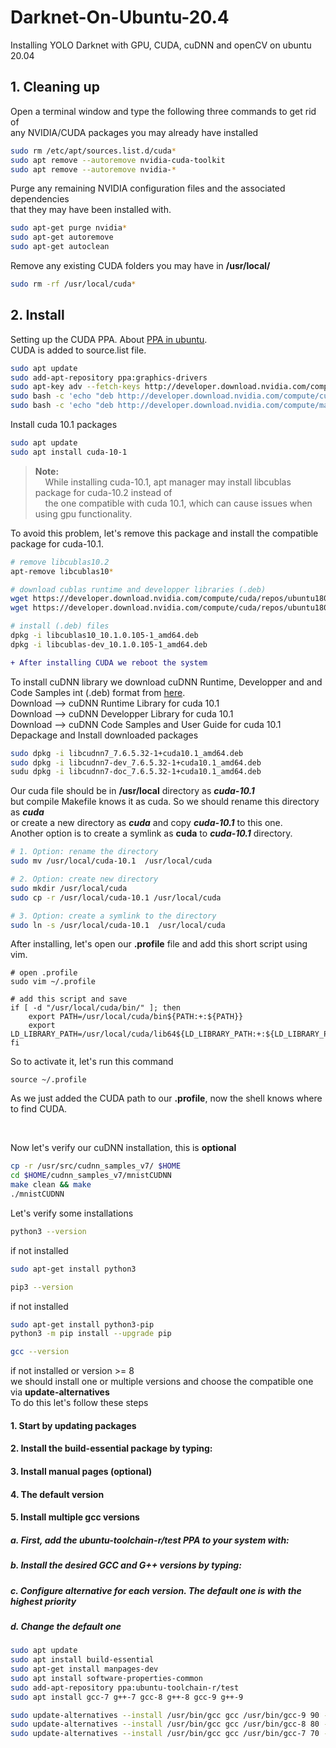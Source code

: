 # Darknet-On-Ubuntu-20.4
Installing  YOLO Darknet  with GPU, CUDA, cuDNN and openCV  on  ubuntu 20.04

## 1. Cleaning up
Open a terminal window and type the following three commands to get rid of  
any NVIDIA/CUDA packages you may already have installed  
```bash
sudo rm /etc/apt/sources.list.d/cuda*
sudo apt remove --autoremove nvidia-cuda-toolkit
sudo apt remove --autoremove nvidia-*
```
Purge any remaining NVIDIA configuration files and the associated dependencies  
that they may have been installed with.
```bash
sudo apt-get purge nvidia*
sudo apt-get autoremove
sudo apt-get autoclean
```
 Remove any existing CUDA folders you may have in **/usr/local/**
 ```bash
 sudo rm -rf /usr/local/cuda*
 ```
 ## 2. Install
 Setting up the CUDA PPA.  About [PPA in ubuntu](https://itsfoss.com/ppa-guide/).  
 CUDA is added to source.list file.  
```bash
sudo apt update
sudo add-apt-repository ppa:graphics-drivers
sudo apt-key adv --fetch-keys http://developer.download.nvidia.com/compute/cuda/repos/ubuntu1804/x86_64/7fa2af80.pub
sudo bash -c 'echo "deb http://developer.download.nvidia.com/compute/cuda/repos/ubuntu1804/x86_64 /" > /etc/apt/sources.list.d/cuda.list'
sudo bash -c 'echo "deb http://developer.download.nvidia.com/compute/machine-learning/repos/ubuntu1804/x86_64 /" > /etc/apt/sources.list.d/cuda_learn.list'
```
Install cuda 10.1 packages
```bash
sudo apt update
sudo apt install cuda-10-1
```
>**Note:**  
>&nbsp;&nbsp;&nbsp;  While installing cuda-10.1, apt manager may install libcublas package for cuda-10.2 instead of  
>&nbsp;&nbsp;&nbsp;  the one compatible with cuda 10.1, which can cause issues when using gpu functionality.  

To avoid this problem, let's remove this package and install the compatible package for cuda-10.1.  
```bash
# remove libcublas10.2
apt-remove libcublas10* 

# download cublas runtime and developper libraries (.deb)
wget https://developer.download.nvidia.com/compute/cuda/repos/ubuntu1804/x86_64/libcublas10_10.1.0.105-1_amd64.deb      
wget https://developer.download.nvidia.com/compute/cuda/repos/ubuntu1804/x86_64/libcublas-dev_10.1.0.105-1_amd64.deb

# install (.deb) files
dpkg -i libcublas10_10.1.0.105-1_amd64.deb
dpkg -i libcublas-dev_10.1.0.105-1_amd64.deb
```

```diff
+ After installing CUDA we reboot the system
```

To install cuDNN library we download cuDNN Runtime, Developper and and Code Samples int (.deb)  format from [here](http://developer.download.nvidia.com/compute/machine-learning/repos/ubuntu1804/x86_64/).  
Download -->  cuDNN Runtime Library  for cuda 10.1  
Download -->  cuDNN Developper Library  for cuda 10.1   
Download -->  cuDNN Code Samples and User Guide  for cuda 10.1  
Depackage and Install downloaded packages
```bash
sudo dpkg -i libcudnn7_7.6.5.32-1+cuda10.1_amd64.deb
sudo dpkg -i libcudnn7-dev_7.6.5.32-1+cuda10.1_amd64.deb
sudu dpkg -i libcudnn7-doc_7.6.5.32-1+cuda10.1_amd64.deb
```
Our cuda file should be in **/usr/local** directory as ***cuda-10.1***  
but compile Makefile knows it as cuda. So we should rename this directory as ***cuda***  
or create a new directory as ***cuda*** and copy ***cuda-10.1*** to this one.  
Another option is to create a symlink as **cuda** to ***cuda-10.1*** directory.  
```bash
# 1. Option: rename the directory
sudo mv /usr/local/cuda-10.1  /usr/local/cuda

# 2. Option: create new directory
sudo mkdir /usr/local/cuda
sudo cp -r /usr/local/cuda-10.1 /usr/local/cuda

# 3. Option: create a symlink to the directory
sudo ln -s /usr/local/cuda-10.1  /usr/local/cuda
```
After installing, let's open our **.profile** file and add this short script using vim.  
```
# open .profile
sudo vim ~/.profile

# add this script and save
if [ -d "/usr/local/cuda/bin/" ]; then
    export PATH=/usr/local/cuda/bin${PATH:+:${PATH}}
    export LD_LIBRARY_PATH=/usr/local/cuda/lib64${LD_LIBRARY_PATH:+:${LD_LIBRARY_PATH}}
fi
```
So to activate it, let's run this command
```
source ~/.profile
```
As we just added the CUDA path to our **.profile**, now the shell knows where to find CUDA.  

<br />

Now let's verify our cuDNN installation, this is **optional**
```bash
cp -r /usr/src/cudnn_samples_v7/ $HOME
cd $HOME/cudnn_samples_v7/mnistCUDNN
make clean && make
./mnistCUDNN
```
Let's verify some installations
```bash
python3 --version
```
if not installed
```bash
sudo apt-get install python3
```

```bash
pip3 --version
```
if not installed
```bash
sudo apt-get install python3-pip
python3 -m pip install --upgrade pip
```

```bash
gcc --version
```
if not installed or version >= 8  
we should install one or multiple versions and choose the compatible one via **update-alternatives**  
To do this let's follow these steps  

#### 1. Start by updating packages
#### 2. Install the build-essential package by typing:
#### 3. Install manual pages (optional)
#### 4. The default version
#### 5. Install multiple gcc versions
##### a. First, add the ubuntu-toolchain-r/test PPA to your system with:
##### b. Install the desired GCC and G++ versions by typing:
##### c. Configure alternative for each version. The default one is with the highest priority
##### d. Change the default one

 
```bash
sudo apt update
sudo apt install build-essential
sudo apt-get install manpages-dev
sudo apt install software-properties-common
sudo add-apt-repository ppa:ubuntu-toolchain-r/test
sudo apt install gcc-7 g++-7 gcc-8 g++-8 gcc-9 g++-9

sudo update-alternatives --install /usr/bin/gcc gcc /usr/bin/gcc-9 90 --slave /usr/bin/g++ g++ /usr/bin/g++-9 --slave /usr/bin/gcov gcov /usr/bin/gcov-9
sudo update-alternatives --install /usr/bin/gcc gcc /usr/bin/gcc-8 80 --slave /usr/bin/g++ g++ /usr/bin/g++-8 --slave /usr/bin/gcov gcov /usr/bin/gcov-8
sudo update-alternatives --install /usr/bin/gcc gcc /usr/bin/gcc-7 70 --slave /usr/bin/g++ g++ /usr/bin/g++-7 --slave /usr/bin/gcov gcov /usr/bin



```




